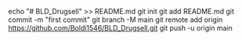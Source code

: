 echo "# BLD_Drugsell" >> README.md
git init
git add README.md
git commit -m "first commit"
git branch -M main
git remote add origin https://github.com/Boldi1546/BLD_Drugsell.git
git push -u origin main
